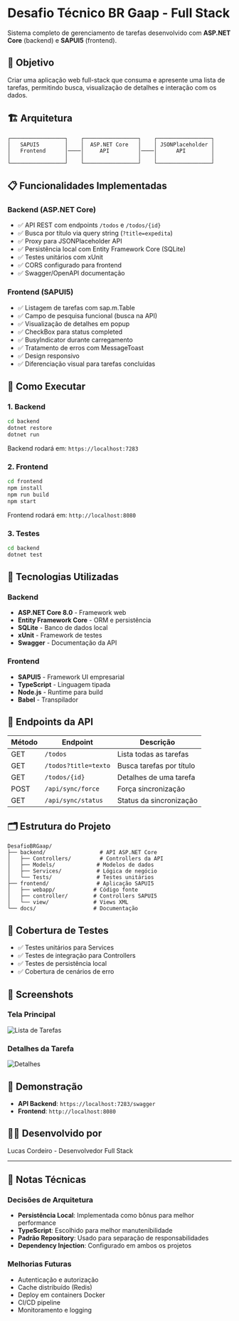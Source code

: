 # Desafio Técnico BR Gaap - Full Stack

Sistema completo de gerenciamento de tarefas desenvolvido com **ASP.NET Core** (backend) e **SAPUI5** (frontend).

## 🎯 Objetivo

Criar uma aplicação web full-stack que consuma e apresente uma lista de tarefas, permitindo busca, visualização de detalhes e interação com os dados.

## 🏗️ Arquitetura

```
┌─────────────────┐    ┌─────────────────┐    ┌─────────────────┐
│   SAPUI5        │    │  ASP.NET Core   │    │ JSONPlaceholder │
│   Frontend      │────│     API         │────│      API        │
│                 │    │                 │    │                 │
└─────────────────┘    └─────────────────┘    └─────────────────┘
```

## 📋 Funcionalidades Implementadas

### Backend (ASP.NET Core)
- ✅ API REST com endpoints `/todos` e `/todos/{id}`
- ✅ Busca por título via query string (`?title=expedita`)
- ✅ Proxy para JSONPlaceholder API
- ✅ Persistência local com Entity Framework Core (SQLite)
- ✅ Testes unitários com xUnit
- ✅ CORS configurado para frontend
- ✅ Swagger/OpenAPI documentação

### Frontend (SAPUI5)
- ✅ Listagem de tarefas com sap.m.Table
- ✅ Campo de pesquisa funcional (busca na API)
- ✅ Visualização de detalhes em popup
- ✅ CheckBox para status completed
- ✅ BusyIndicator durante carregamento
- ✅ Tratamento de erros com MessageToast
- ✅ Design responsivo
- ✅ Diferenciação visual para tarefas concluídas

## 🚀 Como Executar

### 1. Backend
```bash
cd backend
dotnet restore
dotnet run
```
Backend rodará em: `https://localhost:7283`

### 2. Frontend
```bash
cd frontend
npm install
npm run build
npm start
```
Frontend rodará em: `http://localhost:8080`

### 3. Testes
```bash
cd backend
dotnet test
```

## 🔧 Tecnologias Utilizadas

### Backend
- **ASP.NET Core 8.0** - Framework web
- **Entity Framework Core** - ORM e persistência
- **SQLite** - Banco de dados local
- **xUnit** - Framework de testes
- **Swagger** - Documentação da API

### Frontend
- **SAPUI5** - Framework UI empresarial
- **TypeScript** - Linguagem tipada
- **Node.js** - Runtime para build
- **Babel** - Transpilador

## 📖 Endpoints da API

| Método | Endpoint | Descrição |
|--------|----------|-----------|
| GET | `/todos` | Lista todas as tarefas |
| GET | `/todos?title=texto` | Busca tarefas por título |
| GET | `/todos/{id}` | Detalhes de uma tarefa |
| POST | `/api/sync/force` | Força sincronização |
| GET | `/api/sync/status` | Status da sincronização |

## 🗂️ Estrutura do Projeto

```
DesafioBRGaap/
├── backend/                 # API ASP.NET Core
│   ├── Controllers/         # Controllers da API
│   ├── Models/             # Modelos de dados
│   ├── Services/           # Lógica de negócio
│   └── Tests/              # Testes unitários
├── frontend/               # Aplicação SAPUI5
│   ├── webapp/            # Código fonte
│   ├── controller/        # Controllers SAPUI5
│   └── view/              # Views XML
└── docs/                  # Documentação
```

## 🧪 Cobertura de Testes

- ✅ Testes unitários para Services
- ✅ Testes de integração para Controllers
- ✅ Testes de persistência local
- ✅ Cobertura de cenários de erro

## 📱 Screenshots

### Tela Principal
![Lista de Tarefas](docs/screenshots/lista-tarefas.png)

### Detalhes da Tarefa
![Detalhes](docs/screenshots/detalhes-tarefa.png)

## 🔗 Demonstração

- **API Backend**: `https://localhost:7283/swagger`
- **Frontend**: `http://localhost:8080`

## 👨‍💻 Desenvolvido por

Lucas Cordeiro - Desenvolvedor Full Stack

---

## 📝 Notas Técnicas

### Decisões de Arquitetura
- **Persistência Local**: Implementada como bônus para melhor performance
- **TypeScript**: Escolhido para melhor manutenibilidade
- **Padrão Repository**: Usado para separação de responsabilidades
- **Dependency Injection**: Configurado em ambos os projetos

### Melhorias Futuras
-  Autenticação e autorização
-  Cache distribuído (Redis)
-  Deploy em containers Docker
-  CI/CD pipeline
-  Monitoramento e logging
